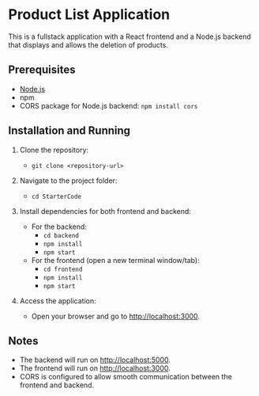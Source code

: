 # Product List Application

This is a fullstack application with a React frontend and a Node.js backend that displays and allows the deletion of products.

## Prerequisites
- [Node.js](https://nodejs.org/)
- npm
- CORS package for Node.js backend: `npm install cors`

## Installation and Running

1. Clone the repository:
   - `git clone <repository-url>`

2. Navigate to the project folder:
   - `cd StarterCode`

3. Install dependencies for both frontend and backend:
   - For the backend:
     - `cd backend`
     - `npm install`
     - `npm start`
   - For the frontend (open a new terminal window/tab):
     - `cd frontend`
     - `npm install`
     - `npm start`

4. Access the application:
   - Open your browser and go to [http://localhost:3000](http://localhost:3000).

## Notes
- The backend will run on [http://localhost:5000](http://localhost:5000).
- The frontend will run on [http://localhost:3000](http://localhost:3000).
- CORS is configured to allow smooth communication between the frontend and backend.
